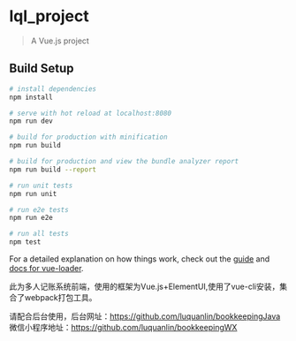 # lql_project

> A Vue.js project

## Build Setup

``` bash
# install dependencies
npm install

# serve with hot reload at localhost:8080
npm run dev

# build for production with minification
npm run build

# build for production and view the bundle analyzer report
npm run build --report

# run unit tests
npm run unit

# run e2e tests
npm run e2e

# run all tests
npm test
```

For a detailed explanation on how things work, check out the [guide](http://vuejs-templates.github.io/webpack/) and [docs for vue-loader](http://vuejs.github.io/vue-loader).

此为多人记账系统前端，使用的框架为Vue.js+ElementUI,使用了vue-cli安装，集合了webpack打包工具。

请配合后台使用，后台网址：https://github.com/luquanlin/bookkeepingJava
微信小程序地址：https://github.com/luquanlin/bookkeepingWX
